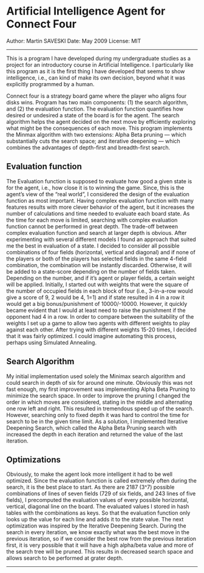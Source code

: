 Artificial Intelligence Agent for Connect Four
====
Author: Martin SAVESKI
Date: May 2009
License: MIT
***

This is a program I have developed during my undergraduate studies as a project for an introductory course in Artificial Intelligence. I particularly like this program as it is the first thing I have developed that seems to show intelligence, i.e., can kind of make its own decision, beyond what it was explicitly programmed by a human.

Connect four is a strategy board game where the player who aligns four disks wins. Program has two main components: (1) the search algorithm, and (2) the evaluation function. The evaluation function quantifies how desired or undesired a state of the board is for the agent. The search algorithm helps the agent decided on the next move by efficiently exploring what might be the consequences of each move. This program implements the Minmax algorithm with two extensions: Alpha Beta pruning — which substantially cuts the search space; and iterative deepening — which combines the advantages of depth-first and breadth-first search.

## Evaluation function
The Evaluation function is supposed to evaluate how good a given state is for the agent, i.e., how close it is to winning the game. Since, this is the agent’s view of the “real world”, I considered the design of the evaluation function as most important. Having complex evaluation function with many features results with more clever behavior of the agent, but it increases the number of calculations and time needed to evaluate each board state. As the time for each move is limited, searching with complex evaluation function cannot be performed in great depth. The trade-off between complex evaluation function and search at larger depth is obvious. After experimenting with several different models I found an approach that suited me the best in evaluation of a state. I decided to consider all possible combinations of four fields (horizontal, vertical and diagonal) and if none of the players or both of the players has selected fields in the same 4-field combination, the combination will be instantly discarded. Otherwise, it will be added to a state-score depending on the number of fields taken. Depending on the number, and if it’s agent or player fields, a certain weight will be applied. Initially, I started out with weights that were the square of the number of occupied fields in each block of four (i.e., 3-in-a-row would give a score of 9, 2 would be 4, 1=1) and if state resulted in 4 in a row it would get a big bonus/punishment of 10000/-10000. However, it quickly became evident that I would at least need to raise the punishment if the opponent had 4 in a row. In order to compare between the suitability of the weights I set up a game to allow two agents with different weights to play against each other. After trying with different weights 15-20 times, I decided that it was fairly optimized. I could imagine automating this process, perhaps using Simulated Annealing.

## Search Algorithm
My initial implementation used solely the Minimax search algorithm and could search in depth of six for around one minute. Obviously this was not fast enough, my first improvement was implementing Alpha Beta Pruning to minimize the search space. In order to improve the pruning I changed the order in which moves are considered, stating in the middle and alternating one row left and right. This resulted in tremendous speed up of the search. However, searching only to fixed depth it was hard to control the time for search to be in the given time limit. As a solution, I implemented Iterative Deepening Search, which called the Alpha Beta Pruning search with increased the depth in each iteration and returned the value of the last iteration.

## Optimizations
Obviously, to make the agent look more intelligent it had to be well optimized. Since the evaluation function is called extremely often during the search, it is the best place to start. As there are 2187 (3^7) possible combinations of lines of seven fields (729 of six fields, and 243 lines of five fields), I precomputed the evaluation values of every possible horizontal, vertical, diagonal line on the board. The evaluated values I stored in hash tables with the combinations as keys. So that the evaluation function only looks up the value for each line and adds it to the state value. The next optimization was inspired by the Iterative Deepening Search. During the search in every iteration, we know exactly what was the best move in the previous iteration, so if we consider the best row from the previous iteration first, it is very possible that it will have a high alpha/beta value and more of the search tree will be pruned. This results in decreased search space and allows search to be performed at grater depth.
***
